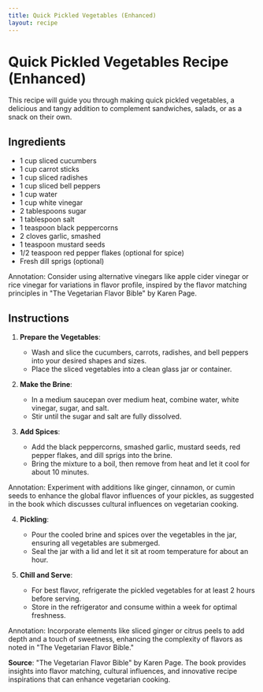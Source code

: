 ```yaml
---
title: Quick Pickled Vegetables (Enhanced)
layout: recipe
---
```


# Quick Pickled Vegetables Recipe (Enhanced)  
  
This recipe will guide you through making quick pickled vegetables, a delicious and tangy addition to complement sandwiches, salads, or as a snack on their own.  
  
## Ingredients  
  
- 1 cup sliced cucumbers  
- 1 cup carrot sticks  
- 1 cup sliced radishes  
- 1 cup sliced bell peppers  
- 1 cup water  
- 1 cup white vinegar  
- 2 tablespoons sugar  
- 1 tablespoon salt  
- 1 teaspoon black peppercorns  
- 2 cloves garlic, smashed  
- 1 teaspoon mustard seeds  
- 1/2 teaspoon red pepper flakes (optional for spice)  
- Fresh dill sprigs (optional)  
    
Annotation: Consider using alternative vinegars like apple cider vinegar or rice vinegar for variations in flavor profile, inspired by the flavor matching principles in "The Vegetarian Flavor Bible" by Karen Page.  
  
## Instructions  
  
1. **Prepare the Vegetables**:   
   - Wash and slice the cucumbers, carrots, radishes, and bell peppers into your desired shapes and sizes.  
   - Place the sliced vegetables into a clean glass jar or container.  
  
2. **Make the Brine**:  
   - In a medium saucepan over medium heat, combine water, white vinegar, sugar, and salt.  
   - Stir until the sugar and salt are fully dissolved.  
  
3. **Add Spices**:  
   - Add the black peppercorns, smashed garlic, mustard seeds, red pepper flakes, and dill sprigs into the brine.  
   - Bring the mixture to a boil, then remove from heat and let it cool for about 10 minutes.  
  
Annotation: Experiment with additions like ginger, cinnamon, or cumin seeds to enhance the global flavor influences of your pickles, as suggested in the book which discusses cultural influences on vegetarian cooking.  
  
4. **Pickling**:  
   - Pour the cooled brine and spices over the vegetables in the jar, ensuring all vegetables are submerged.  
   - Seal the jar with a lid and let it sit at room temperature for about an hour.  
  
5. **Chill and Serve**:  
   - For best flavor, refrigerate the pickled vegetables for at least 2 hours before serving.  
   - Store in the refrigerator and consume within a week for optimal freshness.  
  
Annotation: Incorporate elements like sliced ginger or citrus peels to add depth and a touch of sweetness, enhancing the complexity of flavors as noted in "The Vegetarian Flavor Bible."  
  
**Source**: "The Vegetarian Flavor Bible" by Karen Page. The book provides insights into flavor matching, cultural influences, and innovative recipe inspirations that can enhance vegetarian cooking.   
